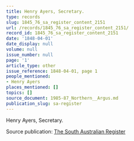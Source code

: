 ```yaml
---
title: Henry Ayers, Secretary.
type: records
slug: 1845_76_sa_register_content_2151
url: /records/1845_76_sa_register_content_2151/
record_id: 1845_76_sa_register_content_2151
date: '1848-04-01'
date_display: null
volume: null
issue_number: null
page: '1'
article_type: other
issue_reference: 1848-04-01, page 1
people_mentioned:
- Henry Ayers
places_mentioned: []
topics: []
source_document: 1985-87_Northern__Argus.md
publication_slug: sa-register
---
```


Henry Ayers, Secretary.

Source publication: [The South Australian Register](/publications/sa-register/)

